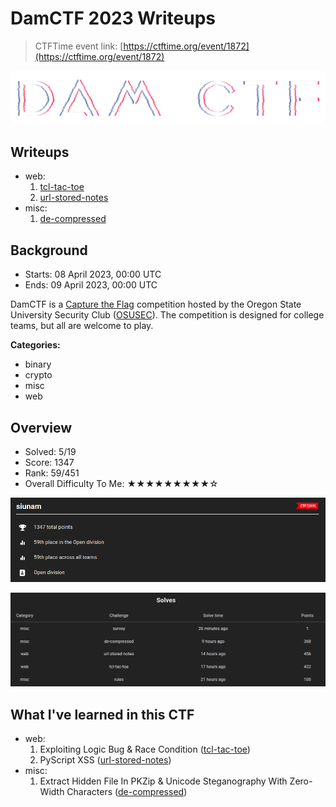 # DamCTF 2023 Writeups

> CTFTime event link: [https://ctftime.org/event/1872](https://ctftime.org/event/1872)

![](https://raw.githubusercontent.com/siunam321/CTF-Writeups/main/DamCTF-2023/images/banner.png)

## Writeups

- web:
    1. [tcl-tac-toe](https://siunam321.github.io/ctf/DamCTF-2023/web/tcl-tac-toe/)
    2. [url-stored-notes](https://siunam321.github.io/ctf/DamCTF-2023/web/url-stored-notes/)
- misc:
    1. [de-compressed](https://siunam321.github.io/ctf/DamCTF-2023/misc/de-compressed/)

## Background

- Starts: 08 April 2023, 00:00 UTC
- Ends: 09 April 2023, 00:00 UTC

DamCTF is a [Capture the Flag](https://ctftime.org/ctf-wtf/) competition hosted by the Oregon State University Security Club ([OSUSEC](https://www.osusec.org/)). The competition is designed for college teams, but all are welcome to play. 

**Categories:**

- binary
- crypto
- misc
- web

## Overview

- Solved: 5/19
- Score: 1347
- Rank: 59/451
- Overall Difficulty To Me: ★★★★★★★★★☆

![](https://raw.githubusercontent.com/siunam321/CTF-Writeups/main/DamCTF-2023/images/score.png)

![](https://raw.githubusercontent.com/siunam321/CTF-Writeups/main/DamCTF-2023/images/solves.png)

## What I've learned in this CTF

- web:
    1. Exploiting Logic Bug & Race Condition ([tcl-tac-toe](https://siunam321.github.io/ctf/DamCTF-2023/web/tcl-tac-toe/))
    2. PyScript XSS ([url-stored-notes](https://siunam321.github.io/ctf/DamCTF-2023/web/url-stored-notes/))
- misc:
    1. Extract Hidden File In PKZip & Unicode Steganography With Zero-Width Characters ([de-compressed](https://siunam321.github.io/ctf/DamCTF-2023/misc/de-compressed/))
